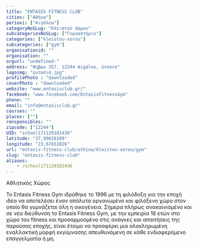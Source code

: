 ```yaml
---
title: "ENTASIS FITNESS CLUB"
cities: ["Αθήνα"]
perioxi: ["Αιγάλεω"]
categoryNoSLug: "Κλειστού Χώρου"
subcategoriesNoSLug: ["Γυμναστήριο"]
categories: ["kleistou-xorou"]
subcategories: ["gym"]
organisationid: ""
organisation: ""
orgurl: "undefined-"
address: "θηβων 357, 12244 Aigáleo, Greece"
logoimg: "εντασισ.jpg"
profilePhoto : "downloaded"
coverPhoto : "downloaded"
website: "www.entasisclub.gr/"
facebook: "www.facebook.com/EntasisFitnessGym"
phone: ""
email: "info@entasisclub.gr"
courses: ""
places: [""]
rensponsibles: ""
zipcode: ["12244"]
UID: "school171120181436"
latitude: "37,99026189"
longitude: "23,67651026"
url: "entasis-fitness-club/athina/kleistou-xorou/gym"
slug: "entasis-fitness-club"
aliases:
    - /school171120181436
---
```



Αθλητικός Χώρος

Το Entasis Fitness Gym ιδρύθηκε το 1996 με τη φιλόδοξη για την εποχή ιδέα να αποτελέσει έναν απόλυτα οργανωμένο και φιλόξενο χώρο στον οποίο θα γυμνάζεται όλη η οικογένεια. Σήμερα πλήρως ανακαινισμένο και σε νέα διεύθυνση το Entasis Fitness Gym, με την εμπειρία 18 ετών στο χώρο του fitness και προσαρμοσμένο στις ανάγκες και απαιτήσεις της παρούσας εποχής, είναι έτοιμο να προσφέρει μια ολοκληρωμένη εναλλακτική μορφή εκγύμνασης απευθυνόμενη σε κάθε ενδιαφερόμενο επαγγελματία ή μη.
